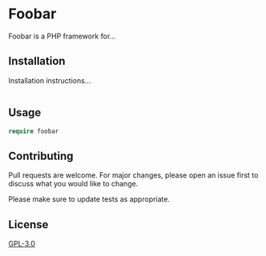 # Foobar

Foobar is a PHP framework for...

## Installation

Installation instructions...

```bash

```

## Usage

```php
require foobar

```

## Contributing
Pull requests are welcome. For major changes, please open an issue first to discuss what you would like to change.

Please make sure to update tests as appropriate.

## License
[GPL-3.0](https://www.fsf.org/)